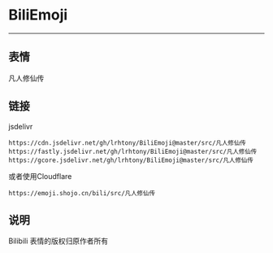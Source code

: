 # BiliEmoji
---
## 表情
凡人修仙传
## 链接
jsdelivr
```
https://cdn.jsdelivr.net/gh/lrhtony/BiliEmoji@master/src/凡人修仙传
https://fastly.jsdelivr.net/gh/lrhtony/BiliEmoji@master/src/凡人修仙传
https://gcore.jsdelivr.net/gh/lrhtony/BiliEmoji@master/src/凡人修仙传
```
或者使用Cloudflare
```
https://emoji.shojo.cn/bili/src/凡人修仙传
```
## 说明
Bilibili 表情的版权归原作者所有
